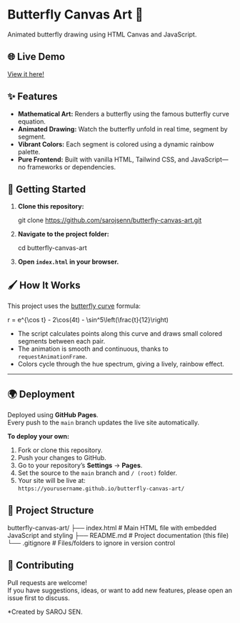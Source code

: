 # Butterfly Canvas Art 🦋

Animated butterfly drawing using HTML Canvas and JavaScript.

## 🌐 Live Demo

[View it here!](https://sarojsenn.github.io/butterfly-canvas-art/)

## ✨ Features

- **Mathematical Art:** Renders a butterfly using the famous butterfly curve equation.
- **Animated Drawing:** Watch the butterfly unfold in real time, segment by segment.
- **Vibrant Colors:** Each segment is colored using a dynamic rainbow palette.
- **Pure Frontend:** Built with vanilla HTML, Tailwind CSS, and JavaScript—no frameworks or dependencies.

## 🚀 Getting Started

1. **Clone this repository:**
   
   git clone https://github.com/sarojsenn/butterfly-canvas-art.git
   
2. **Navigate to the project folder:**
   
   cd butterfly-canvas-art
  
3. **Open `index.html` in your browser.**


## 🖌️ How It Works

This project uses the [butterfly curve](https://en.wikipedia.org/wiki/Butterfly_curve_(transcendental)) formula:

r = e^{\cos t} - 2\cos(4t) - \sin^5\left(\frac{t}{12}\right)

- The script calculates points along this curve and draws small colored segments between each pair.
- The animation is smooth and continuous, thanks to `requestAnimationFrame`.
- Colors cycle through the hue spectrum, giving a lively, rainbow effect.

---

## 🌍 Deployment

Deployed using **GitHub Pages**.  
Every push to the `main` branch updates the live site automatically.

**To deploy your own:**
1. Fork or clone this repository.
2. Push your changes to GitHub.
3. Go to your repository’s **Settings** → **Pages**.
4. Set the source to the `main` branch and `/ (root)` folder.
5. Your site will be live at:  
   `https://yourusername.github.io/butterfly-canvas-art/`

## 📂 Project Structure

butterfly-canvas-art/
├── index.html   # Main HTML file with embedded JavaScript and styling
├── README.md    # Project documentation (this file)
└── .gitignore   # Files/folders to ignore in version control

## 🤝 Contributing

Pull requests are welcome!  
If you have suggestions, ideas, or want to add new features, please open an issue first to discuss.


*Created by SAROJ SEN.
